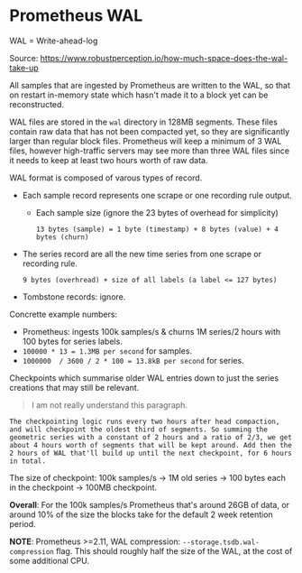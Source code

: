 # Prometheus WAL

WAL = Write-ahead-log

Source: https://www.robustperception.io/how-much-space-does-the-wal-take-up

All samples that are ingested by Prometheus are written to the WAL, so that on restart in-memory state which hasn't made it to a block yet can be reconstructed.

WAL files are stored in the `wal` directory in 128MB segments. These files contain raw data that has not been compacted yet, so they are significantly larger than regular block files. Prometheus will keep a minimum of 3 WAL files, however high-traffic servers may see more than three WAL files since it needs to keep at least two hours worth of raw data.

WAL format is composed of varous types of record.

- Each sample record represents one scrape or one recording rule output.
  - Each sample size (ignore the 23 bytes of overhead for simplicity)

    ```
    13 bytes (sample) = 1 byte (timestamp) + 8 bytes (value) + 4 bytes (churn)
    ```

- The series record are all the new time series from one scrape or recording rule.

    ```
    9 bytes (overhread) + size of all labels (a label <= 127 bytes)
    ```

- Tombstone records: ignore.

Concrette example numbers:

- Prometheus: ingests 100k samples/s & churns 1M series/2 hours with 100 bytes for series labels.
- `100000 * 13 = 1.3MB per second` for samples.
- `1000000  / 3600 / 2 * 100 = 13.8kB per second` for series.

Checkpoints which summarise older WAL entries down to just the series creations that may still be relevant.

> I am not really understand  this paragraph.

```
The checkpointing logic runs every two hours after head compaction, and will checkpoint the oldest third of segments. So summing the geometric series with a constant of 2 hours and a ratio of 2/3, we get about 4 hours worth of segments that will be kept around. Add then the 2 hours of WAL that'll build up until the next checkpoint, for 6 hours in total.
```

The size of checkpoint: 100k samples/s -> 1M old series -> 100 bytes each in the checkpoint -> 100MB checkpoint.

**Overall**: For the 100k samples/s Prometheus that's around 26GB of data, or around 10% of the size the blocks take for the default 2 week retention period.

**NOTE**: Prometheus >=2.11, WAL compression: `--storage.tsdb.wal-compression` flag. This should roughly half the size of the WAL, at the cost of some additional CPU.
